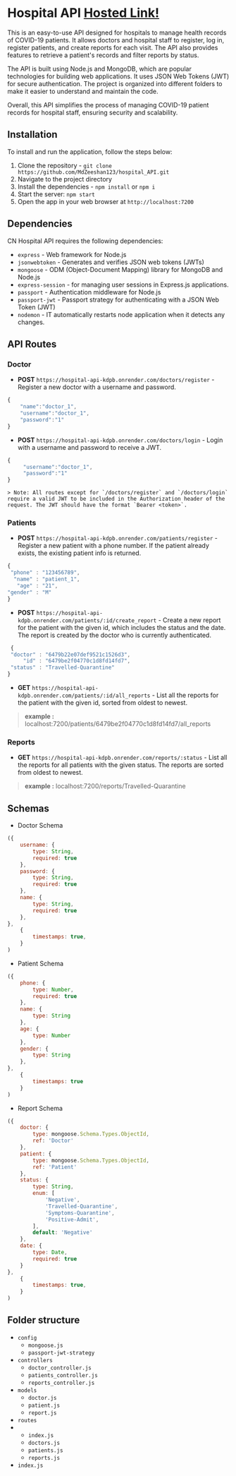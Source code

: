 # Hospital API [Hosted Link!](https://hospital-api-kdpb.onrender.com/)

This is an easy-to-use API designed for hospitals to manage health records of COVID-19 patients. It allows doctors and hospital staff to register, log in, register patients, and create reports for each visit. The API also provides features to retrieve a patient's records and filter reports by status.

The API is built using Node.js and MongoDB, which are popular technologies for building web applications. It uses JSON Web Tokens (JWT) for secure authentication. The project is organized into different folders to make it easier to understand and maintain the code.

Overall, this API simplifies the process of managing COVID-19 patient records for hospital staff, ensuring security and scalability.

## Installation

To install and run the application, follow the steps below:
1. Clone the repository - `git clone https://github.com/MdZeeshan123/hospital_API.git`
2. Navigate to the project directory
3. Install the dependencies - `npm install` or `npm i`
4. Start the server: `npm start`
5. Open the app in your web browser at `http://localhost:7200`

## Dependencies

CN Hospital API requires the following dependencies:

-   `express` - Web framework for Node.js
-   `jsonwebtoken` - Generates and verifies JSON web tokens (JWTs)
-   `mongoose` - ODM (Object-Document Mapping) library for MongoDB and Node.js
-   `express-session` - for managing user sessions in Express.js applications.
-   `passport` - Authentication middleware for Node.js
-   `passport-jwt` - Passport strategy for authenticating with a JSON Web Token (JWT)
-   `nodemon` - IT automatically restarts node application when it detects any changes.
## API Routes

### Doctor

-   **POST** `https://hospital-api-kdpb.onrender.com/doctors/register` - Register a new doctor with a username and password.
```javascript
{
    "name":"doctor_1",
    "username":"doctor_1",
    "password":"1"
}
```
-   **POST** `https://hospital-api-kdpb.onrender.com/doctors/login` - Login with a username and password to receive a JWT.
```javascript
{
     "username":"doctor_1",
     "password":"1"
}
```

    > Note: All routes except for `/doctors/register` and `/doctors/login` require a valid JWT to be included in the Authorization header of the request. The JWT should have the format `Bearer <token>`.

### Patients

-   **POST** `https://hospital-api-kdpb.onrender.com/patients/register` - Register a new patient with a phone number. If the patient already exists, the existing patient info is returned.

```javascript
{
 "phone" : "123456789",
  "name" : "patient_1",
   "age" : "21",
"gender" : "M"
}
```
-   **POST** `https://hospital-api-kdpb.onrender.com/patients/:id/create_report` - Create a new report for the patient with the given id, which includes the status and the date. The report is created by the doctor who is currently authenticated.

```javascript
 {
 "doctor" : "6479b22e07def9521c1526d3",
     "id" : "6479be2f04770c1d8fd14fd7", 
 "status" : "Travelled-Quarantine"
}
```

-   **GET** `https://hospital-api-kdpb.onrender.com/patients/:id/all_reports` - List all the reports for the patient with the given id, sorted from oldest to newest.

>   **example :** localhost:7200/patients/6479be2f04770c1d8fd14fd7/all_reports

### Reports

-   **GET** `https://hospital-api-kdpb.onrender.com/reports/:status` - List all the reports for all patients with the given status. The reports are sorted from oldest to newest.
>   **example :** localhost:7200/reports/Travelled-Quarantine 


## Schemas
- Doctor Schema
```javascript
({
    username: {
        type: String,
        required: true
    },
    password: {
        type: String,
        required: true 
    },
    name: {
        type: String,
        required: true
    },
},
    {
        timestamps: true,
    }
)
```
- Patient Schema

```javascript
({
    phone: {
        type: Number,
        required: true
    },
    name: {
        type: String  
    },
    age: {
        type: Number
    },
    gender: {
        type: String
    },
},
    {
        timestamps: true
    }
)
```
- Report Schema

```javascript
({
    doctor: {
        type: mongoose.Schema.Types.ObjectId,
        ref: 'Doctor'
    },
    patient: {
        type: mongoose.Schema.Types.ObjectId,
        ref: 'Patient'
    },
    status: {
        type: String,
        enum: [
            'Negative',
            'Travelled-Quarantine',
            'Symptoms-Quarantine',
            'Positive-Admit',
        ],
        default: 'Negative'
    },
    date: {
        type: Date,
        required: true
    }
},
    {
        timestamps: true,
    }
)
```

## Folder structure

-   `config`
    - `mongoose.js`
    -  `passport-jwt-strategy`
-   `controllers`
    -   `doctor_controller.js`
    -   `patients_controller.js`
    -   `reports_controller.js`
-   `models`
    -   `doctor.js`
    -   `patient.js`
    -   `report.js`
-   `routes`
-   -   `index.js`
    -   `doctors.js`
    -   `patients.js`
    -   `reports.js`
-   `index.js`
